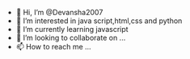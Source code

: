 - 👋 Hi, I’m @Devansha2007
- 👀 I’m interested in java script,html,css and python
- 🌱 I’m currently learning javascript
- 💞️ I’m looking to collaborate on ...
- 📫 How to reach me ...

<!---
Devansha2007/Devansha2007 is a ✨ special ✨ repository because its `README.md` (this file) appears on your GitHub profile.
You can click the Preview link to take a look at your changes.
--->
